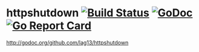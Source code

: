 # httpshutdown [![Build Status](https://travis-ci.org/lag13/httpshutdown.svg?branch=master)](https://travis-ci.org/lag13/httpshutdown) [![GoDoc](https://godoc.org/github.com/lag13/httpshutdown?status.svg)](http://godoc.org/github.com/lag13/httpshutdown) [![Go Report Card](https://goreportcard.com/badge/github.com/lag13/httpshutdown)](https://goreportcard.com/report/github.com/lag13/httpshutdown)

http://godoc.org/github.com/lag13/httpshutdown
